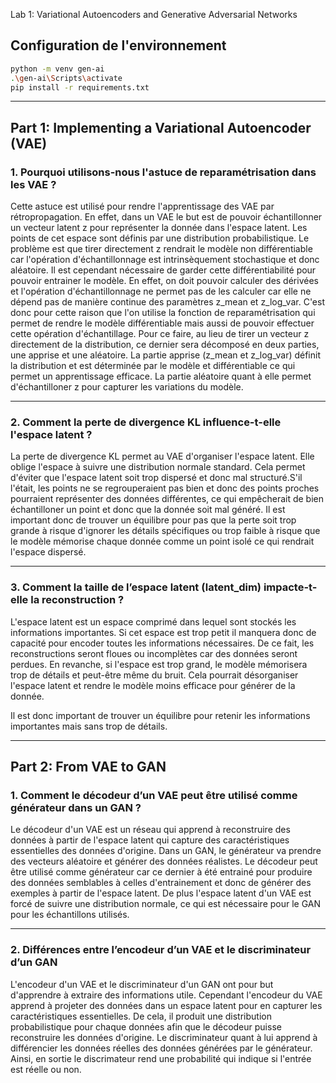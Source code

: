 Lab 1: Variational Autoencoders and
Generative Adversarial Networks

## Configuration de l'environnement

```bash
python -m venv gen-ai
.\gen-ai\Scripts\activate
pip install -r requirements.txt
```

---

## Part 1: Implementing a Variational Autoencoder (VAE)


### 1. Pourquoi utilisons-nous l'astuce de reparamétrisation dans les VAE ?

Cette astuce est utilisé pour rendre l'apprentissage des VAE par rétropropagation. En effet, dans un VAE le but est de pouvoir échantillonner un vecteur latent z pour représenter la donnée dans l'espace latent. Les points de cet espace sont définis par une distribution probabilistique. Le problème est que tirer directement z rendrait le modèle non différentiable car l'opération d'échantillonnage est intrinsèquement stochastique et donc aléatoire. Il est cependant nécessaire de garder cette différentiabilité pour pouvoir entrainer le modèle. En effet, on doit pouvoir calculer des dérivées et l'opération d'échantillonnage ne permet pas de les calculer car elle ne dépend pas de manière continue des paramètres z_mean et z_log_var. C'est donc pour cette raison que l'on utilise la fonction de reparamétrisation qui permet de rendre le modèle différentiable mais aussi de pouvoir effectuer cette opération d'échantillage. Pour ce faire, au lieu de tirer un vecteur z directement de la distribution, ce dernier sera décomposé en deux parties, une apprise et une aléatoire. La partie apprise (z_mean et z_log_var) définit la distribution et est déterminée par le modèle et différentiable ce qui permet un apprentissage efficace. La partie aléatoire quant à elle permet d'échantilloner z pour capturer les variations du modèle.

--- 

###  2. Comment la perte de divergence KL influence-t-elle l'espace latent ?

La perte de divergence KL permet au VAE d'organiser l'espace latent. Elle oblige l'espace à suivre une distribution normale standard. Cela permet d'éviter que l'espace latent soit trop dispersé et donc mal structuré.S'il l'était, les points ne se regrouperaient pas bien et donc des points proches pourraient représenter des données différentes, ce qui empêcherait de bien échantilloner un point et donc que la donnée soit mal généré. Il est important donc de trouver un équilibre pour pas que la perte soit trop grande à risque d'ignorer les détails spécifiques ou trop faible à risque que le modèle mémorise chaque donnée comme un point isolé ce qui rendrait l'espace dispersé. 

---
### 3. Comment la taille de l’espace latent (latent_dim) impacte-t-elle la reconstruction ?

L'espace latent est un espace comprimé dans lequel sont stockés les informations importantes. Si cet espace est trop petit il manquera donc de capacité pour encoder toutes les informations nécessaires. De ce fait, les reconstructions seront floues ou incomplètes car des données seront perdues. En revanche, si l'espace est trop grand, le modèle mémorisera trop de détails et peut-être même du bruit. Cela pourrait désorganiser l'espace latent et rendre le modèle moins efficace pour générer de la donnée.

Il est donc important de trouver un équilibre pour retenir les informations importantes mais sans trop de détails.

---

## Part 2: From VAE to GAN

### 1. Comment le décodeur d’un VAE peut être utilisé comme générateur dans un GAN ?

Le décodeur d'un VAE est un réseau qui apprend à reconstruire des données à partir de l'espace latent qui capture des caractéristiques essentielles des données d'origine. Dans un GAN, le générateur va prendre des vecteurs aléatoire et générer des données réalistes. Le décodeur peut être utilisé comme générateur car ce dernier à été entrainé pour produire des données semblables à celles d'entrainement et donc de générer des exemples à partir de l'espace latent. De plus l'espace latent d'un VAE est forcé de suivre une distribution normale, ce qui est nécessaire pour le GAN pour les échantillons utilisés. 

---

### 2. Différences entre l’encodeur d’un VAE et le discriminateur d’un GAN

L'encodeur d'un VAE et le discriminateur d'un GAN ont pour but d'apprendre à extraire des informations utile. Cependant l'encodeur du VAE apprend à projeter des données dans un espace latent pour en capturer les caractéristiques essentielles. De cela, il produit une distribution probabilistique pour chaque données afin que le décodeur puisse reconstruire les données d'origine. Le discriminateur quant à lui apprend à différencier les données réelles des données générées par le générateur. Ainsi, en sortie le discrimateur rend une probabilité qui indique si l'entrée est réelle ou non.
